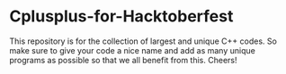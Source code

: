 # Cplusplus-for-Hacktoberfest
This repository is for the collection of largest and unique C++ codes. So make sure to give your code a nice name and add as many unique programs as possible so that we all benefit from this. Cheers!
